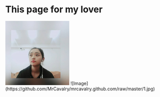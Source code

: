 # This page for my lover
  <img src="https://github.com/MrCavalry/mrcavalry.github.com/raw/master/1.jpg" width=200px height = 200px/> 
  ![Image]  (https://github.com/MrCavalry/mrcavalry.github.com/raw/master/1.jpg)
 


